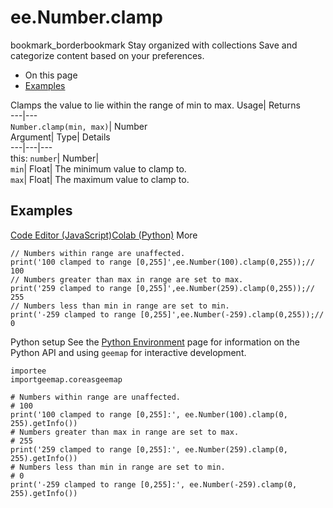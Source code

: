  
#  ee.Number.clamp 
bookmark_borderbookmark Stay organized with collections  Save and categorize content based on your preferences.
  * On this page
  * [Examples](https://developers.google.com/earth-engine/apidocs/ee-number-clamp#examples)


Clamps the value to lie within the range of min to max. 
Usage| Returns  
---|---  
`Number.clamp(min, max)`| Number  
Argument| Type| Details  
---|---|---  
this: `number`| Number|   
`min`| Float| The minimum value to clamp to.  
`max`| Float| The maximum value to clamp to.  
## Examples
[Code Editor (JavaScript)](https://developers.google.com/earth-engine/apidocs/ee-number-clamp#code-editor-javascript-sample)[Colab (Python)](https://developers.google.com/earth-engine/apidocs/ee-number-clamp#colab-python-sample) More
```
// Numbers within range are unaffected.
print('100 clamped to range [0,255]',ee.Number(100).clamp(0,255));// 100
// Numbers greater than max in range are set to max.
print('259 clamped to range [0,255]',ee.Number(259).clamp(0,255));// 255
// Numbers less than min in range are set to min.
print('-259 clamped to range [0,255]',ee.Number(-259).clamp(0,255));// 0
```
Python setup
See the [ Python Environment](https://developers.google.com/earth-engine/guides/python_install) page for information on the Python API and using `geemap` for interactive development.
```
importee
importgeemap.coreasgeemap
```
```
# Numbers within range are unaffected.
# 100
print('100 clamped to range [0,255]:', ee.Number(100).clamp(0, 255).getInfo())
# Numbers greater than max in range are set to max.
# 255
print('259 clamped to range [0,255]:', ee.Number(259).clamp(0, 255).getInfo())
# Numbers less than min in range are set to min.
# 0
print('-259 clamped to range [0,255]:', ee.Number(-259).clamp(0, 255).getInfo())
```


